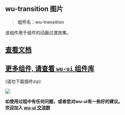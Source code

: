 ## wu-transition 图片

> **组件名：wu-transition**

该组件用于组件的动画过渡效果。

## [查看文档](https://wu.geeks.ink/zh-CN/components/transition.html)

## [更多组件, 请查看 `wu-ui` 组件库](https://ext.dcloud.net.cn/plugin?name=wu--ui)
(请勿下载插件zip)

<a href="https://ext.dcloud.net.cn/plugin?name=wu--ui">
	<img src="https://wu.geeks.ink/intr.png">
</a>

**如使用过程中有任何问题，或者您对wu-ui有一些好的建议。<br>欢迎加入 [wu-ui 交流群](https://wu.geeks.ink/zh-CN/components/qqFeedBack.html)**